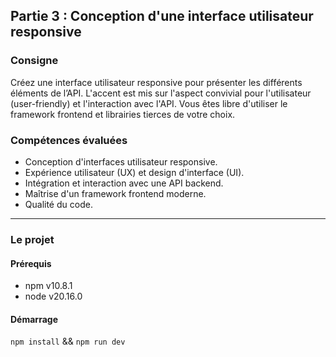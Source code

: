 ## Partie 3 : Conception d'une interface utilisateur responsive

### Consigne
Créez une interface utilisateur responsive pour présenter les différents éléments de l’API. 
L'accent est mis sur l'aspect convivial pour l'utilisateur (user-friendly) et l'interaction avec l'API.
Vous êtes libre d'utiliser le framework frontend et librairies tierces de votre choix.

### Compétences évaluées
- Conception d'interfaces utilisateur responsive.
- Expérience utilisateur (UX) et design d'interface (UI).
- Intégration et interaction avec une API backend.
- Maîtrise d'un framework frontend moderne.
- Qualité du code.

---

### Le projet

#### Prérequis
- npm v10.8.1
- node v20.16.0

#### Démarrage
`npm install` &&
`npm run dev`
